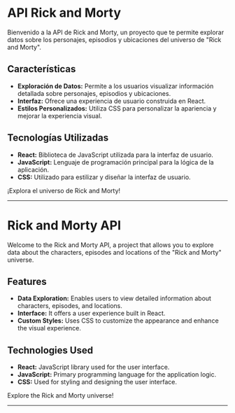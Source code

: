 # API Rick and Morty

Bienvenido a la API de Rick and Morty, un proyecto que te permite explorar datos sobre los personajes, episodios y ubicaciones del universo de "Rick and Morty".

## Características

- **Exploración de Datos:** Permite a los usuarios visualizar información detallada sobre personajes, episodios y ubicaciones.
- **Interfaz:** Ofrece una experiencia de usuario construida en React.
- **Estilos Personalizados:** Utiliza CSS para personalizar la apariencia y mejorar la experiencia visual.

## Tecnologías Utilizadas

- **React:** Biblioteca de JavaScript utilizada para la interfaz de usuario.
- **JavaScript:** Lenguaje de programación principal para la lógica de la aplicación.
- **CSS:** Utilizado para estilizar y diseñar la interfaz de usuario.
  
¡Explora el universo de Rick and Morty!

---

# Rick and Morty API

Welcome to the Rick and Morty API, a project that allows you to explore data about the characters, episodes and locations of the "Rick and Morty" universe.

## Features

- **Data Exploration:** Enables users to view detailed information about characters, episodes, and locations.
- **Interface:** It offers a user experience built in React.
- **Custom Styles:** Uses CSS to customize the appearance and enhance the visual experience.

## Technologies Used

- **React:** JavaScript library used for the user interface.
- **JavaScript:** Primary programming language for the application logic.
- **CSS:** Used for styling and designing the user interface.
  
Explore the Rick and Morty universe!

---
